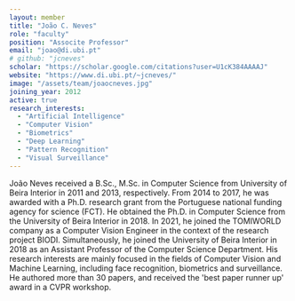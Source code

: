 ```yaml
---
layout: member
title: "João C. Neves"
role: "faculty"
position: "Associte Professor"
email: "joao@di.ubi.pt"
# github: "jcneves"
scholar: "https://scholar.google.com/citations?user=U1cK384AAAAJ"
website: "https://www.di.ubi.pt/~jcneves/"
image: "/assets/team/joaocneves.jpg"
joining_year: 2012
active: true
research_interests:
  - "Artificial Intelligence"
  - "Computer Vision"
  - "Biometrics"
  - "Deep Learning"
  - "Pattern Recognition"
  - "Visual Surveillance"
---
```


João Neves received a B.Sc., M.Sc. in Computer Science from University of Beira Interior in 2011 and 2013, respectively. From 2014 to 2017, he was awarded with a Ph.D. research grant from the Portuguese national funding agency for science (FCT). He obtained the Ph.D. in Computer Science from the University of Beira Interior in 2018. In 2021, he joined the TOMIWORLD company as a Computer Vision Engineer in the context of the research project BIODI. Simultaneously, he joined the University of Beira Interior in 2018 as an Assistant Professor of the Computer Science Department. His research interests are mainly focused in the fields of Computer Vision and Machine Learning, including face recognition, biometrics and surveillance. He authored more than 30 papers, and received the 'best paper runner up' award in a CVPR workshop.

